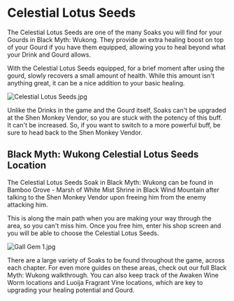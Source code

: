 # Celestial Lotus Seeds

The Celestial Lotus Seeds are one of the many Soaks you will find for your Gourds in Black Myth: Wukong. They provide an extra healing boost on top of your Gourd if you have them equipped, allowing you to heal beyond what your Drink and Gourd allows. 

With the Celestial Lotus Seeds equipped, for a brief moment after using the gourd, slowly recovers a small amount of health. While this amount isn't anything great, it can be a nice addition to your basic healing. 

![Celestial Lotus Seeds.jpg](https://oyster.ignimgs.com/mediawiki/apis.ign.com/black-myth-wukong/0/02/Celestial_Lotus_Seeds.jpg)

Unlike the Drinks in the game and the Gourd itself, Soaks can't be upgraded at the Shen Monkey Vendor, so you are stuck with the potency of this buff. It can't be increased. So, if you want to switch to a more powerful buff, be sure to head back to the Shen Monkey Vendor. 

## Black Myth: Wukong Celestial Lotus Seeds Location

The Celestial Lotus Seeds Soak in Black Myth: Wukong can be found in Bamboo Grove \- Marsh of White Mist Shrine in Black Wind Mountain after talking to the Shen Monkey Vendor upon freeing him from the enemy attacking him. 

This is along the main path when you are making your way through the area, so you can't miss him. Once you free him, enter his shop screen and you will be able to choose the Celestial Lotus Seeds. 

![Gall Gem 1.jpg](https://oyster.ignimgs.com/mediawiki/apis.ign.com/black-myth-wukong/e/e8/Gall_Gem_1.jpg)

There are a large variety of Soaks to be found throughout the game, across each chapter. For even more guides on these areas, check out our full Black Myth: Wukong walkthrough. You can also keep track of the Awaken Wine Worm locations and Luoija Fragrant Vine locations, which are key to upgrading your healing potential and Gourd.
